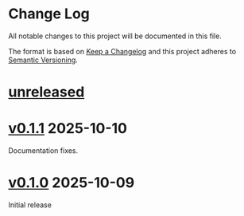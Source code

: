 Change Log
=======

All notable changes to this project will be documented in this file.

The format is based on [Keep a Changelog](http://keepachangelog.com/)
and this project adheres to [Semantic Versioning](http://semver.org/).

# [unreleased]

# [v0.1.1] 2025-10-10

Documentation fixes.

# [v0.1.0] 2025-10-09

Initial release

[unreleased]: https://egit.irs.uni-stuttgart.de/rust/zynq7000-rs/compare/zynq7000-rt-v0.1.0...HEAD
[v0.1.1]: https://egit.irs.uni-stuttgart.de/rust/zynq7000-rs/tag/zynq7000-rt-v0.1.0...zynq7000-rt-v0.1.1
[v0.1.0]: https://egit.irs.uni-stuttgart.de/rust/zynq7000-rs/tag/zynq7000-rt-v0.1.0
